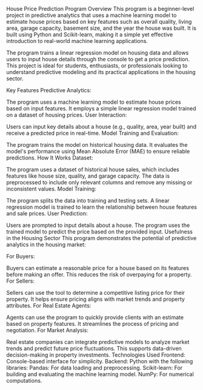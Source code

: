 
House Price Prediction Program
Overview
This program is a beginner-level project in predictive analytics that uses a machine learning model to estimate house prices based on key features such as overall quality, living area, garage capacity, basement size, and the year the house was built. It is built using Python and Scikit-learn, making it a simple yet effective introduction to real-world machine learning applications.

The program trains a linear regression model on housing data and allows users to input house details through the console to get a price prediction. This project is ideal for students, enthusiasts, or professionals looking to understand predictive modeling and its practical applications in the housing sector.

Key Features
Predictive Analytics:

The program uses a machine learning model to estimate house prices based on input features.
It employs a simple linear regression model trained on a dataset of housing prices.
User Interaction:

Users can input key details about a house (e.g., quality, area, year built) and receive a predicted price in real-time.
Model Training and Evaluation:

The program trains the model on historical housing data.
It evaluates the model's performance using Mean Absolute Error (MAE) to ensure reliable predictions.
How It Works
Dataset:

The program uses a dataset of historical house sales, which includes features like house size, quality, and garage capacity.
The data is preprocessed to include only relevant columns and remove any missing or inconsistent values.
Model Training:

The program splits the data into training and testing sets.
A linear regression model is trained to learn the relationship between house features and sale prices.
User Prediction:

Users are prompted to input details about a house.
The program uses the trained model to predict the price based on the provided input.
Usefulness in the Housing Sector
This program demonstrates the potential of predictive analytics in the housing market:

For Buyers:

Buyers can estimate a reasonable price for a house based on its features before making an offer.
This reduces the risk of overpaying for a property.
For Sellers:

Sellers can use the tool to determine a competitive listing price for their property.
It helps ensure pricing aligns with market trends and property attributes.
For Real Estate Agents:

Agents can use the program to quickly provide clients with an estimate based on property features.
It streamlines the process of pricing and negotiation.
For Market Analysis:

Real estate companies can integrate predictive models to analyze market trends and predict future price fluctuations.
This supports data-driven decision-making in property investments.
Technologies Used
Frontend: Console-based interface for simplicity.
Backend: Python with the following libraries:
Pandas: For data loading and preprocessing.
Scikit-learn: For building and evaluating the machine learning model.
NumPy: For numerical computations.